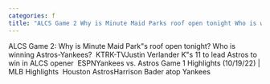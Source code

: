 ```yaml
---
categories: f
title: "ALCS Game 2 Why is Minute Maid Parks roof open tonight Who is winning AstrosYankees  KTRKTV"
---
```

ALCS Game 2: Why is Minute Maid Park"s roof open tonight? Who is winning Astros-Yankees?&nbsp;&nbsp;KTRK-TVJustin Verlander K"s 11 to lead Astros to win in ALCS opener&nbsp;&nbsp;ESPNYankees vs. Astros Game 1 Highlights (10/19/22) | MLB Highlights&nbsp;&nbsp;Houston AstrosHarrison Bader atop Yankees